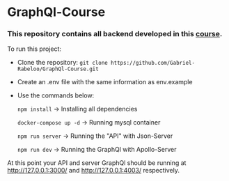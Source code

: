 # GraphQl-Course
### This repository contains all backend developed in this [course](https://www.udemy.com/course/curso-de-graphql-e-apollo-server-client//).

To run this project:

* Clone the repository:
    `git clone https://github.com/Gabriel-Rabeloo/GraphQl-Course.git`
* Create an .env file with the same information as env.example
* Use the commands below:


    `npm install` -> Installing all dependencies
    
    `docker-compose up -d` -> Running mysql container
    
    `npm run server` -> Running the "API" with Json-Server

    `npm run dev` -> Running the GraphQl with Apollo-Server

 At this point your API and server GraphQl should be running at http://127.0.0.1:3000/ and http://127.0.0.1:4003/ respectively.
